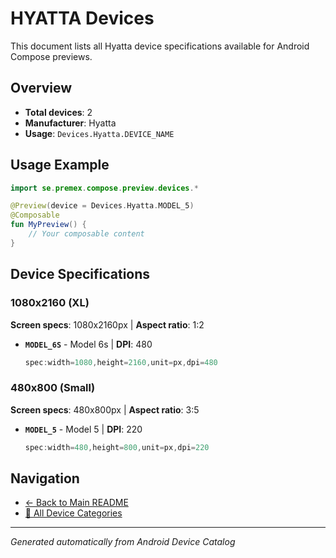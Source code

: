 # HYATTA Devices

This document lists all Hyatta device specifications available for Android Compose previews.

## Overview

- **Total devices**: 2
- **Manufacturer**: Hyatta
- **Usage**: `Devices.Hyatta.DEVICE_NAME`

## Usage Example

```kotlin
import se.premex.compose.preview.devices.*

@Preview(device = Devices.Hyatta.MODEL_5)
@Composable
fun MyPreview() {
    // Your composable content
}
```

## Device Specifications

### 1080x2160 (XL)

**Screen specs**: 1080x2160px | **Aspect ratio**: 1:2

- **`MODEL_6S`** - Model 6s | **DPI**: 480
  ```kotlin
  spec:width=1080,height=2160,unit=px,dpi=480
  ```

### 480x800 (Small)

**Screen specs**: 480x800px | **Aspect ratio**: 3:5

- **`MODEL_5`** - Model 5 | **DPI**: 220
  ```kotlin
  spec:width=480,height=800,unit=px,dpi=220
  ```

## Navigation

- [← Back to Main README](../../README.md)
- [📱 All Device Categories](../README.md)

---
*Generated automatically from Android Device Catalog*
